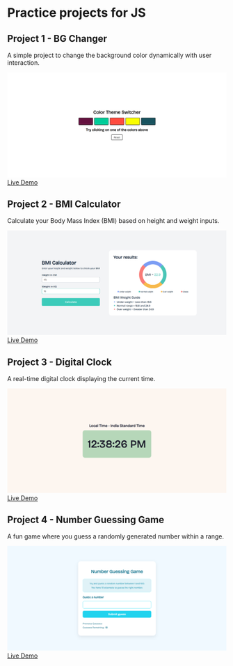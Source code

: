# Practice projects for JS

## Project 1 - BG Changer

A simple project to change the background color dynamically with user interaction.

![BG Changer Screenshot](bg-changer/screenshot.png)
[Live Demo](https://tharuntadisetty04.github.io/js-practice/bg-changer/)

## Project 2 - BMI Calculator

Calculate your Body Mass Index (BMI) based on height and weight inputs.

![BMI Calculator Screenshot](bmi-calculator/screenshot.png)
[Live Demo](https://tharuntadisetty04.github.io/js-practice/bmi-calculator/)

## Project 3 - Digital Clock

A real-time digital clock displaying the current time.

![Digital Clock Screenshot](digital-clock/screenshot.png)
[Live Demo](https://tharuntadisetty04.github.io/js-practice/digital-clock/)

## Project 4 - Number Guessing Game

A fun game where you guess a randomly generated number within a range.

![Number Guessing Game Screenshot](num-guessing-game/screenshot.png)
[Live Demo](https://tharuntadisetty04.github.io/js-practice/num-guessing-game/)

